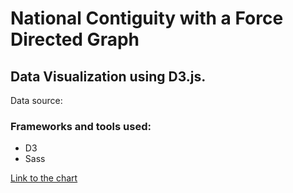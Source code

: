 # National Contiguity with a Force Directed Graph
## Data Visualization using D3.js.  
Data source:  

### Frameworks and tools used:  
* D3  
* Sass  

[Link to the chart](https://mar-bi.github.io/ForceDirectedD3/index.html)

